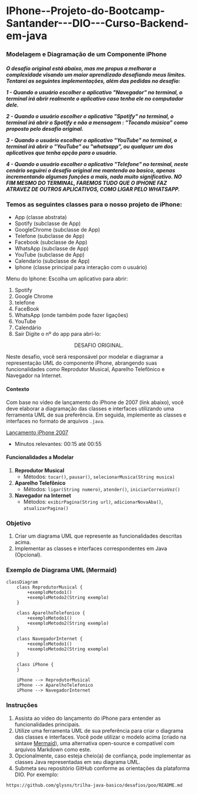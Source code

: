 # IPhone--Projeto-do-Bootcamp-Santander---DIO---Curso-Backend-em-java
<div>
 
<h3>Modelagem e Diagramação de um Componente iPhone</h3>

<h5> O desafio original está abaixo, mas me propus a melhorar a complexidade visando um maior aprendizado desafiando meus limites. Tentarei as seguintes implementações, além das pedidas no desafio:

1 - Quando o usuário escolher o aplicativo "Navegador" no terminal, o terminal irá abrir realmente o aplicativo caso tenha ele no computador dele.

2 - Quando o usuário escolher o aplicativo "Spotify" no terminal, o terminal irá abrir o Spotify e não a mensagem : "Tocando música" como proposto pelo desafio original. 

3 - Quando o usuário escolher o aplicativo "YouTube" no terminal, o terminal irá abrir o "YouTube" ou "whatsapp", ou qualquer um dos aplicativos que tenha opção para o usuário. 

4 - Quando o usuário escolher o aplicativo "Telefone" no terminal, neste cenário seguirei o desafio original me mantendo ao basico, apenas incrementando algumas funções a mais, nada muito significativo. NO FIM MESMO DO TERMINAL, FAREMOS TUDO QUE O IPHONE FAZ ATRAVEZ DE OUTROS APLICATIVOS, COMO LIGAR PELO WHATSAPP. 

<h3>Temos as seguintes classes para o nosso projeto de iPhone:</h3>

- App (classe abstrata)
- Spotify (subclasse de App)
- GoogleChrome (subclasse de App)
- Telefone (subclasse de App)
- Facebook (subclasse de App)
- WhatsApp (subclasse de App)
- YouTube (subclasse de App)
- Calendario (subclasse de App)
- Iphone (classe principal para interação com o usuário)

  
Menu do Iphone:
Escolha um aplicativo para abrir:
1. Spotify
2. Google Chrome
3. telefone
4. FaceBook
5. WhatsApp (onde também pode fazer ligações)
6. YouTube
7. Calendário
8. Sair
Digite o nº do app para abrí-lo:

</h5>
</div>


 
<p style="text-align: center; color:(255, 0, 0);">DESAFIO ORIGINAL.</p>


<div>
Neste desafio, você será responsável por modelar e diagramar a representação UML do componente iPhone, abrangendo suas funcionalidades como Reprodutor Musical, Aparelho Telefônico e Navegador na Internet.

#### Contexto
Com base no vídeo de lançamento do iPhone de 2007 (link abaixo), você deve elaborar a diagramação das classes e interfaces utilizando uma ferramenta UML de sua preferência. Em seguida, implemente as classes e interfaces no formato de arquivos `.java`.

[Lançamento iPhone 2007](https://www.youtube.com/watch?v=9ou608QQRq8)
- Minutos relevantes: 00:15 até 00:55

#### Funcionalidades a Modelar
1. **Reprodutor Musical**
   - Métodos: `tocar()`, `pausar()`, `selecionarMusica(String musica)`
2. **Aparelho Telefônico**
   - Métodos: `ligar(String numero)`, `atender()`, `iniciarCorreioVoz()`
3. **Navegador na Internet**
   - Métodos: `exibirPagina(String url)`, `adicionarNovaAba()`, `atualizarPagina()`

### Objetivo
1. Criar um diagrama UML que represente as funcionalidades descritas acima.
2. Implementar as classes e interfaces correspondentes em Java (Opcional).

### Exemplo de Diagrama UML (Mermaid)
```mermaid
classDiagram
    class ReprodutorMusical {
        +exemploMetodo1()
        +exemploMetodo2(String exemplo)
    }

    class AparelhoTelefonico {
        +exemploMetodo1()
        +exemploMetodo2(String exemplo)
    }

    class NavegadorInternet {
        +exemploMetodo1()
        +exemploMetodo2(String exemplo)
    }

    class iPhone {
    }

    iPhone --> ReprodutorMusical
    iPhone --> AparelhoTelefonico
    iPhone --> NavegadorInternet
```

### Instruções
1. Assista ao vídeo do lançamento do iPhone para entender as funcionalidades principais.
2. Utilize uma ferramenta UML de sua preferência para criar o diagrama das classes e interfaces. Você pode utilizar o modelo acima (criado na sintaxe [Mermaid](https://mermaid.js.org/)), uma alternativa open-source e compatível com arquivos Markdown como este.
3. Opcionalmente, caso esteja cheio(a) de confiança, pode implementar as classes Java representadas em seu diagrama UML.
4. Submeta seu repositório GitHub conforme as orientações da plataforma DIO. Por exemplo:

```bash
https://github.com/glysns/trilha-java-basico/desafios/poo/README.md
````
</div>
